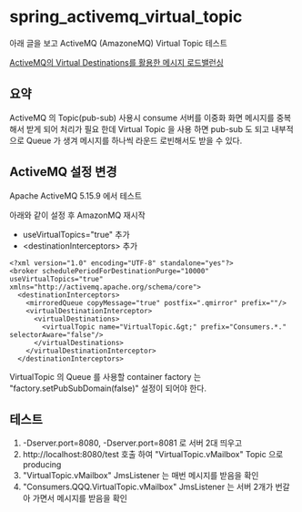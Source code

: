 # spring_activemq_virtual_topic

아래 글을 보고 ActiveMQ (AmazoneMQ) Virtual Topic 테스트

[ActiveMQ의 Virtual Destinations를 활용한 메시지 로드밸런싱](https://ryan-han.com/post/server/activemq_virtual_destinations/)

## 요약

ActiveMQ 의 Topic(pub-sub) 사용시 consume 서버를 이중화 화면 메시지를 중복 해서 받게 되어 처리가 필요 한데
Virtual Topic 을 사용 하면 pub-sub 도 되고 내부적으로 Queue 가 생겨 메시지를 하나씩 라운드 로빈해서도 받을 수 있다.

## ActiveMQ 설정 변경

Apache ActiveMQ 5.15.9 에서 테스트

아래와 같이 설정 후 AmazonMQ 재시작

* useVirtualTopics="true" 추가
* \<destinationInterceptors\> 추가

```
<?xml version="1.0" encoding="UTF-8" standalone="yes"?>
<broker schedulePeriodForDestinationPurge="10000" useVirtualTopics="true" xmlns="http://activemq.apache.org/schema/core">
  <destinationInterceptors>
    <mirroredQueue copyMessage="true" postfix=".qmirror" prefix=""/>
    <virtualDestinationInterceptor>
      <virtualDestinations>
        <virtualTopic name="VirtualTopic.&gt;" prefix="Consumers.*." selectorAware="false"/>
      </virtualDestinations>
    </virtualDestinationInterceptor>
  </destinationInterceptors>
```

VirtualTopic 의 Queue 를 사용할 container factory 는 "factory.setPubSubDomain(false)" 설정이 되어야 한다.


## 테스트

1. -Dserver.port=8080, -Dserver.port=8081 로 서버 2대 띄우고
1. http://localhost:8080/test 호출 하여 "VirtualTopic.vMailbox" Topic 으로 producing
1. "VirtualTopic.vMailbox" JmsListener 는 매번 메시지를 받음을 확인
1. "Consumers.QQQ.VirtualTopic.vMailbox" JmsListener 는 서버 2개가 번갈아 가면서 메시지를 받음을 확인


